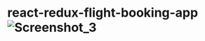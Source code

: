 # react-redux-flight-booking-app![Screenshot_3](https://github.com/md-mozahid/react-redux-flight-booking-app/assets/115401636/9e748a4e-3299-4de0-bde8-8dd5fd1d8f2a)
